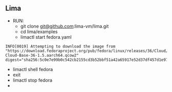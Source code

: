 ## Lima
- RUN:
  - git clone git@github.com:lima-vm/lima.git
  - cd lima/examples
  - limactl start fedora.yaml
```shell
INFO[0019] Attempting to download the image from "https://download.fedoraproject.org/pub/fedora/linux/releases/36/Cloud/aarch64/images/Fedora-Cloud-Base-36-1.5.aarch64.qcow2"  digest="sha256:5c0e7e99b0c542cb2155cd3b52bbf51a42a65917e52d37df457d1e9759b37512"
```
  - limactl shell fedora
  - exit
  - limactl stop fedora
  - 